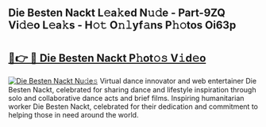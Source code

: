 ## Die Besten Nackt L𝚎a𝚔ed N𝚞𝚍e - Part-9ZQ Vi𝚍𝚎o L𝚎a𝚔s - H𝚘𝚝 O𝚗𝚕yf𝚊ns P𝚑𝚘tos Oi63p

# <h2><a href="http://kfc6afj.oniu.top/?m=Die+Besten+Nackt">🔗👉 🔴 Die Besten Nackt P𝚑ot𝚘𝚜 V𝚒d𝚎o</a></h2>

[![Die Besten Nackt Nu𝚍e𝚜](https://i.imgur.com/0qMVB7G.gif)](http://kfc6afj.oniu.top/?m=Die+Besten+Nackt)
Virtual dance innovator and web entertainer Die Besten Nackt, celebrated for sharing dance and lifestyle inspiration through solo and collaborative dance acts and brief films. Inspiring humanitarian worker Die Besten Nackt, celebrated for their dedication and commitment to helping those in need around the world.  
